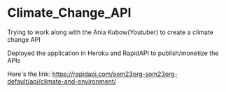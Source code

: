 # Climate_Change_API
Trying to work along with the Ania Kubow(Youtuber) to create a climate change API

Deployed the application in Heroku and RapidAPI to publish/monetize the APIs

Here's the link: https://rapidapi.com/som23org-som23org-default/api/climate-and-environment/
